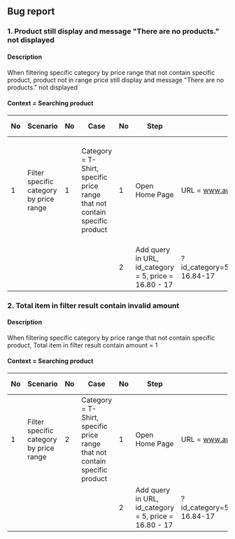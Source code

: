## Bug report

### 1. Product still display and message "There are no products." not displayed
#### Description
When filtering specific category by price range that not contain specific product, product not in range price still display and message "There are no products." not displayed
#### Context = Searching product

| No  |       Scenario      | No | Case       | No  |     Step          |     Test data     |       Expected result       |     Actual result     |   Severity    |
| --  |       --------      | -- | ----       | --  |     ----          |     ---------     |       ---------------       |     ---------------   |   --------    |
| 1 | Filter specific category by price range     | 1 | Category = T-Shirt, specific price range that not contain specific product | 1 | Open Home Page                                        | URL = www.automationpractice.com                   | Should display message "There are no products."             | Product not in range price still display and message "There are no products." not displayed | High |
|   |                                             |   |                                                                            | 2 | Add query in URL, id_category = 5, price = 16.80 - 17 | ?id_category=5&controller=category#/price-16.84-17 | |


### 2. Total item in filter result contain invalid amount
#### Description
When filtering specific category by price range that not contain specific product, Total item in filter result contain amount = 1
#### Context = Searching product

| No  |       Scenario      | No | Case       | No  |     Step          |     Test data     |       Expected result       |     Actual result     |   Severity    |
| --  |       --------      | -- | ----       | --  |     ----          |     ---------     |       ---------------       |     ---------------   |   --------    |
| 1 | Filter specific category by price range     | 2 | Category = T-Shirt, specific price range that not contain specific product | 1 | Open Home Page                                        | URL = www.automationpractice.com                   | Total item in filter result should contain valid amount = 0 | Total item in filter result contain amount = 1                                              | Medium |
|   |                                             |   |                                                                            | 2 | Add query in URL, id_category = 5, price = 16.80 - 17 | ?id_category=5&controller=category#/price-16.84-17 | |
